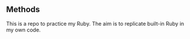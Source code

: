 ## Methods

This is a repo to practice my Ruby. The aim is to replicate built-in Ruby in my own code.
